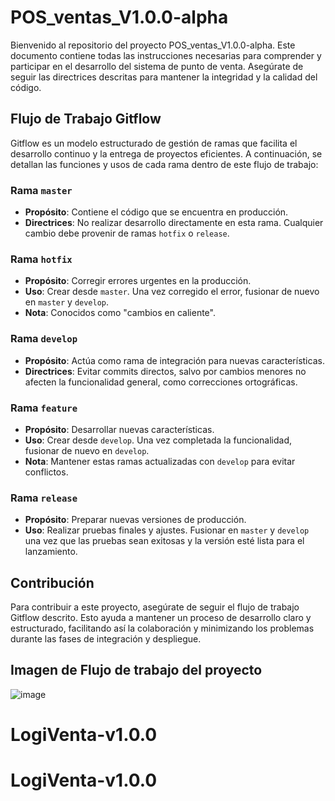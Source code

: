 # POS_ventas_V1.0.0-alpha

Bienvenido al repositorio del proyecto POS_ventas_V1.0.0-alpha. Este documento contiene todas las instrucciones necesarias para comprender y participar en el desarrollo del sistema de punto de venta. Asegúrate de seguir las directrices descritas para mantener la integridad y la calidad del código.

## Flujo de Trabajo Gitflow

Gitflow es un modelo estructurado de gestión de ramas que facilita el desarrollo continuo y la entrega de proyectos eficientes. A continuación, se detallan las funciones y usos de cada rama dentro de este flujo de trabajo:

### Rama `master`
- **Propósito**: Contiene el código que se encuentra en producción.
- **Directrices**: No realizar desarrollo directamente en esta rama. Cualquier cambio debe provenir de ramas `hotfix` o `release`.

### Rama `hotfix`
- **Propósito**: Corregir errores urgentes en la producción.
- **Uso**: Crear desde `master`. Una vez corregido el error, fusionar de nuevo en `master` y `develop`.
- **Nota**: Conocidos como "cambios en caliente".

### Rama `develop`
- **Propósito**: Actúa como rama de integración para nuevas características.
- **Directrices**: Evitar commits directos, salvo por cambios menores no afecten la funcionalidad general, como correcciones ortográficas.

### Rama `feature`
- **Propósito**: Desarrollar nuevas características.
- **Uso**: Crear desde `develop`. Una vez completada la funcionalidad, fusionar de nuevo en `develop`.
- **Nota**: Mantener estas ramas actualizadas con `develop` para evitar conflictos.

### Rama `release`
- **Propósito**: Preparar nuevas versiones de producción.
- **Uso**: Realizar pruebas finales y ajustes. Fusionar en `master` y `develop` una vez que las pruebas sean exitosas y la versión esté lista para el lanzamiento.

## Contribución

Para contribuir a este proyecto, asegúrate de seguir el flujo de trabajo Gitflow descrito. Esto ayuda a mantener un proceso de desarrollo claro y estructurado, facilitando así la colaboración y minimizando los problemas durante las fases de integración y despliegue.
## Imagen  de Flujo de trabajo del proyecto 

![image](https://github.com/Logiventas/LogiVenta-v1.0.0/assets/152000187/f0eb5200-d3d6-453f-ace2-6820ebe209af)





# LogiVenta-v1.0.0
# LogiVenta-v1.0.0

